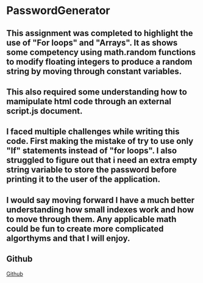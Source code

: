 # PasswordGenerator

## This assignment was completed to highlight the use of "For loops" and "Arrays". It as shows some competency using math.random functions to modify floating integers to produce a random string by moving through constant variables.

## This also required some understanding how to mamipulate html code through an external script.js document.

## I faced multiple challenges while writing this code. First making the mistake of try to use only "If" statements instead of "for loops". I also struggled to figure out that i need an extra empty string variable to store the password before printing it to the user of the application. 

## I would say moving forward I have a much better understanding how small indexes work and how to move through them. Any applicable math could be fun to create more complicated algorthyms and that I will enjoy. 

## Github
[Github]("https://drop-g.github.io/PasswordGenerator/")